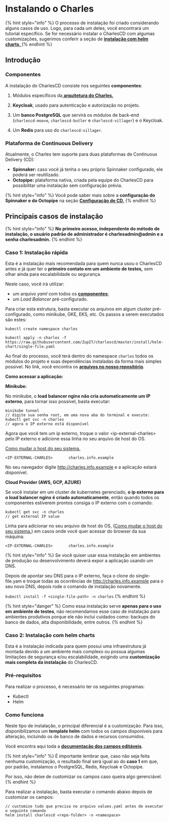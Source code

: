 # Instalando o Charles

{% hint style="info" %}
O processo de instalação foi criado considerando alguns casos de uso. Logo, para cada um deles, você encontrará um tutorial específico. Se for necessário instalar o CharlesCD com algumas customizações, sugerimos conferir a seção de [**instalação com helm charts**. ](instalando-charles.md#caso-2-instalacao-com-helm-charts)
{% endhint %}

## Introdução

### Componentes

A instalação do CharlesCD consiste nos seguintes **componentes**:

1. Módulos específicos da[ **arquitetura do Charles.**](../#arquitetura-do-sistema) 
2. **Keycloak**, usado para autenticação e autorização no projeto.

3. Um **banco PostgreSQL** que servirá os módulos de back-end \(`charlescd-moove`, `charlescd-butler` e `charlescd-villager`\) e o Keycloak. 
4. Um **Redis** para uso do `charlescd-villager`.

### Plataforma de Continuous Delivery 

Atualmente, o Charles tem suporte para duas plataformas de Continuous Delivery \(CD\):

* **Spinnaker:** caso você já tenha o seu próprio Spinnaker configurado, ele poderá ser reutilizado.
* **Octopipe:** plataforma nativa, criada pela equipe do CharlesCD para possibilitar uma instalação sem configuração prévia.

{% hint style="info" %}
Você pode saber mais sobre a **configuração do Spinnaker e do Octopipe** na seção [**Configuração de CD**.](../referencia/configuracao-cd.md)
{% endhint %}

## Principais casos de instalação 

{% hint style="info" %}
**No primeiro acesso, independente do método de instalação, o usuário padrão de administrador é charlesadmin@admin e a senha charlesadmin.**
{% endhint %}

### Caso 1: Instalação rápida 

Esta é a instalação mais recomendada para quem nunca usou o CharlesCD antes e já quer ter o **primeiro contato em um ambiente de testes,** sem olhar ainda para escalabilidade ou segurança.

Neste caso, você irá utilizar: 

* um arquivo _yaml_ com todos os [**componentes**](instalando-charles.md#componentes);
* um _Load Balancer_ pré-configurado. 

Para criar esta estrutura, basta executar os arquivos em algum cluster pré-configurado, como minikube, GKE, EKS, etc. Os passos a serem executados são estes:

```text
kubectl create namespace charles

kubectl apply -n charles -f https://raw.githubusercontent.com/ZupIT/charlescd/master/install/helm-chart/single-file.yaml
```

Ao final do processo, você terá dentro do namespace `charles` todos os módulos do projeto e suas dependências instaladas da forma mais simples possível. No link, você encontra os [**arquivos no nosso repositório**](https://raw.githubusercontent.com/ZupIT/charlescd/master/install/helm-chart/single-file.yaml).



 **Como acessar a aplicação:**

**Minikube:**

No minikube, o **load balancer nginx não cria automaticamente um IP externo**, para tornar isso possível, basta executar:

```text
minikube tunnel
// digite sua senha root, em uma nova aba do terminal e execute:
kubectl get svc -n charles
// agora o IP externo está disponível
```

Agora que você tem um ip externo, troque o valor &lt;ip-external-charles&gt; pelo IP externo e adicione essa linha no seu arquivo de host do OS.

[Como mudar o host do seu sistema.](https://www.howtogeek.com/howto/27350/beginner-geek-how-to-edit-your-hosts-file/)

```text
<IP-EXTERNAL-CHARLES>       charles.info.example
```

No seu navegador digite http://charles.info.example e a aplicação estará disponível.



**Cloud Provider \(AWS, GCP, AZURE\)**

Se você instalar em um cluster de kubernetes gerenciado, **o ip externo para o load balancer nginx é criado automaticamente**, então quando todos os componentes estiverem prontos consiga o IP externo com o comando:

```text
kubectl get svc -n charles
// get external IP value
```

Linha para adicionar no seu arquivo de host do OS, \([Como mudar o host do seu sistema.](https://www.howtogeek.com/howto/27350/beginner-geek-how-to-edit-your-hosts-file/)\) em casos onde você quer acessar do browser da sua máquina.

```text
<IP-EXTERNAL-CHARLES>       charles.info.example
```

{% hint style="info" %}
Se você quiser usar essa instalação em ambientes de produção ou desenvolvimento deverá expor a aplicação usando um DNS.

Depois de apontar seu DNS para o IP externo, faça o clone do single-file.yam e troque todas as ocorrências de http://charles.info.example para o seu novo DNS, depois rode o comando de instalação novamente.

`kubectl install -f <single-file-path> -n charles`
{% endhint %}

{% hint style="danger" %}
Como essa instalação serve **apenas para o uso em ambiente de testes**, não recomendamos esse caso de instalação para ambientes produtivos porque ele não inclui cuidados como: backups do banco de dados, alta disponibilidade, entre outros.
{% endhint %}

### 

### Caso 2: Instalação com helm charts

Esta é a instalação indicada para quem possui uma infraestrutura já montada devido a um ambiente mais complexo ou possua algumas limitações de segurança e/ou escalabilidade, exigindo uma **customização mais completa da instalação** do CharlesCD.

### Pré-requisitos 

Para realizar o processo, é necessário ter os seguintes programas: 

* Kubectl
* Helm 

### Como funciona

Neste tipo de instalação, o principal diferencial é a customização. Para isso, disponibilizamos um **template helm** com todos os campos disponíveis para alteração, incluindo os de banco de dados e recursos consumidos. 

Você encontra aqui toda a [**documentação dos campos editáveis**](https://github.com/ZupIT/charlescd/blob/master/install/helm-chart/). 

{% hint style="info" %}
É importante lembrar que, caso não seja feita nenhuma customização, o resultado final será igual ao do **caso 1** em que, por padrão, instalamos o PostgreSQL, Redis, Keycloak e Octopipe. 

Por isso, não deixe de customizar os campos caso queira algo gerenciável. 
{% endhint %}

Para realizar a instalação, basta executar o comando abaixo depois de customizar os campos:

```text
// customize tudo que precisa no arquivo values.yaml antes de executar o seguinte comando
helm install charlescd <repo-folder> -n <namespace>
```



